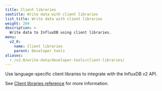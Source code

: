 ```yaml
---
title: Client libraries
seotitle: Write data with client libraries
list_title: Write data with client libraries
weight: 204
description: >
  Write data to InfluxDB using client libraries.
menu:
  v2_0:
    name: Client libraries
    parent: Developer tools
aliases:
  - /v2.0/write-data/developer-tools/client-libraries/
---
```


Use language-specific client libraries to integrate with the InfluxDB v2 API.

See [Client libraries reference](/v2.0/reference/api/client-libraries/) for more information.
